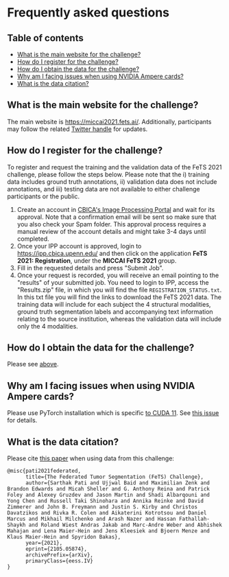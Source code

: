 # Frequently asked questions

## Table of contents
* [What is the main website for the challenge?](#what-is-the-main-website-for-the-challenge)
* [How do I register for the challenge?](#how-do-i-register-for-the-challenge)
* [How do I obtain the data for the challenge?](#how-do-i-obtain-the-data-for-the-challenge)
* [Why am I facing issues when using NVIDIA Ampere cards?](#why-am-i-facing-issues-when-using-nvidia-ampere-cards)
* [What is the data citation?](#what-is-the-data-citation)

## What is the main website for the challenge?

The main website is https://miccai2021.fets.ai/. Additionally, participants may follow the related [Twitter handle](https://twitter.com/FeTS_Challenge) for updates.

## How do I register for the challenge?

To register and request the training and the validation data of the FeTS 2021 challenge, please follow the steps below. Please note that the i) training data includes ground truth annotations, ii) validation data does not include annotations, and iii) testing data are not available to either challenge participants or the public.

1. Create an account in [CBICA's Image Processing Portal](https://ipp.cbica.upenn.edu/) and wait for its approval. Note that a confirmation email will be sent so make sure that you also check your Spam folder. This approval process requires a manual review of the account details and might take 3-4 days until completed.
2. Once your IPP account is approved, login to https://ipp.cbica.upenn.edu/ and then click on the application **FeTS 2021: Registration**, under the **MICCAI FeTS 2021** group.
3. Fill in the requested details and press "Submit Job".
4. Once your request is recorded, you will receive an email pointing to the "results" of your submitted job. You need to login to IPP, access the "Results.zip" file, in which you will find the file `REGISTRATION_STATUS.txt`. In this txt file you will find the links to download the FeTS 2021 data. The training data will include for each subject the 4 structural modalities, ground truth segmentation labels and accompanying text information relating to the source institution, whereas the validation data will include only the 4 modalities.

## How do I obtain the data for the challenge?

Please see [above](#how-do-i-register-for-the-challenge).

## Why am I facing issues when using NVIDIA Ampere cards?

Please use PyTorch installation which is specific [to CUDA 11](https://pytorch.org/get-started/locally/). See [this issue](https://github.com/FETS-AI/Challenge/issues/42) for details.

## What is the data citation?

Please cite [this paper](https://arxiv.org/abs/2105.05874) when using data from this challenge:
```
@misc{pati2021federated,
      title={The Federated Tumor Segmentation (FeTS) Challenge}, 
      author={Sarthak Pati and Ujjwal Baid and Maximilian Zenk and Brandon Edwards and Micah Sheller and G. Anthony Reina and Patrick Foley and Alexey Gruzdev and Jason Martin and Shadi Albarqouni and Yong Chen and Russell Taki Shinohara and Annika Reinke and David Zimmerer and John B. Freymann and Justin S. Kirby and Christos Davatzikos and Rivka R. Colen and Aikaterini Kotrotsou and Daniel Marcus and Mikhail Milchenko and Arash Nazer and Hassan Fathallah-Shaykh and Roland Wiest Andras Jakab and Marc-Andre Weber and Abhishek Mahajan and Lena Maier-Hein and Jens Kleesiek and Bjoern Menze and Klaus Maier-Hein and Spyridon Bakas},
      year={2021},
      eprint={2105.05874},
      archivePrefix={arXiv},
      primaryClass={eess.IV}
}
```
